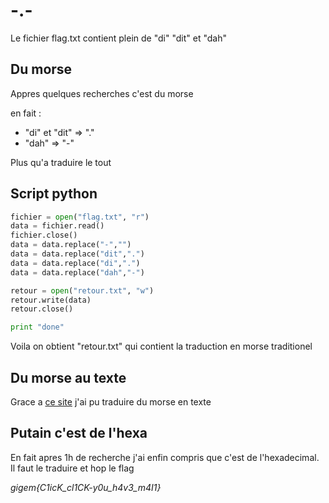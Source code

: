 # -.-

Le fichier flag.txt contient plein de "di" "dit" et "dah"

## Du morse

Appres quelques recherches c'est du morse

en fait : 

* "di" et "dit" => "."
* "dah"		=> "-"

Plus qu'a traduire le tout

## Script python

```Python
fichier = open("flag.txt", "r")
data = fichier.read()
fichier.close()
data = data.replace("-","")
data = data.replace("dit",".")
data = data.replace("di",".")
data = data.replace("dah","-")

retour = open("retour.txt", "w")
retour.write(data)
retour.close()

print "done"
```

Voila on obtient "retour.txt" qui contient la traduction en morse traditionel

## Du morse au texte

Grace a [ce site](http://www.unit-conversion.info/texttools/morse-code/) j'ai
pu traduire du morse en texte

## Putain c'est de l'hexa

En fait apres 1h de recherche j'ai enfin compris que c'est de l'hexadecimal.
Il faut le traduire et hop le flag

*gigem{C1icK_cl1CK-y0u_h4v3_m4I1}*
